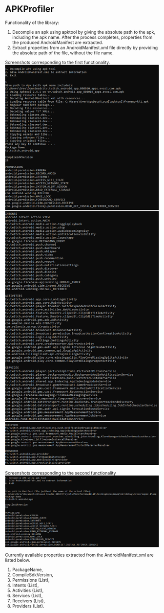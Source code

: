 # APKProfiler
Functionality of the library:
1. Decompile an apk using apktool by giving the absolute path to the apk, including the apk name. After the process completes, properties from the produced AndroidManifest are extracted.
2. Extract properties from an AndroidManifest.xml file directly by providing the absolute path of the file, without the file name.

Screenshots corresponding to the first functionality.
![ScreenShot](/Docs/Screenshots/decompile_apktool.PNG)
![ScreenShot](/Docs/Screenshots/decompile_apktool_2.PNG)
![ScreenShot](/Docs/Screenshots/decompile_apktool_3.PNG)

Screenshots corresponding to the second functionality
![ScreenShot](/Docs/Screenshots/extract_from_file.PNG)

Currently available properties extracted from the AndroidManifest.xml are listed below.
1. PackageName,
2. CompileSdkVersion,
3. Permissions (List),
4. Intents (List),
5. Activities (List),
6. Services (List),
7. Receivers (List),
8. Providers (List).
